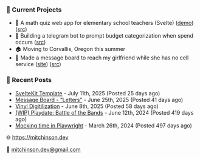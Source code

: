 ### 📌 Current Projects
- 📝 A math quiz web app for elementary school teachers (Svelte) ([demo](https://quiz-staging.mitchinson.dev/)) ([src](https://github.com/bmitchinson/budget-entry))
- 💸 Building a telegram bot to prompt budget categorization when spend occurs ([src](https://github.com/bmitchinson/sms-accountant))
- 🏠 Moving to Corvallis, Oregon this summer
- 💌 Made a message board to reach my girlfriend while she has no cell service ([site](https://letters.mitchinson.dev/)) ([src](https://github.com/bmitchinson/letters))

### 📝 Recent Posts

- [SvelteKit Template](https://blog.mitchinson.dev/sveltekit-template) - July 11th, 2025 (Posted 25 days ago)
- [Message Board - “Letters”](https://blog.mitchinson.dev/letters) - June 25th, 2025 (Posted 41 days ago)
- [Vinyl Digitilization](https://blog.mitchinson.dev/vinyl) - June 8th, 2025 (Posted 58 days ago)
- [(WIP) Playdate: Battle of the Bands](https://blog.mitchinson.dev/playdate-dev-one) - June 12th, 2024 (Posted 419 days ago)
- [Mocking time in Playwright](https://blog.mitchinson.dev/playwright-mock-time) - March 26th, 2024 (Posted 497 days ago)

🌐 https://mitchinson.dev

💌 mitchinson.dev@gmail.com